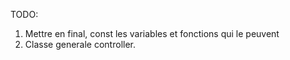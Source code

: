 TODO:
1) Mettre en final, const les variables et fonctions qui le peuvent
2) Classe generale controller.